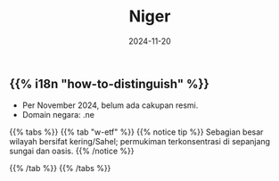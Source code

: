 ﻿---
title: "Niger"
date: 2024-11-20
lastmod: 2024-11-20
weight: 2000
draft: false
keywords: [""]
sections: [""]
bg: "bg/city.jpg"
flag: "NE.svg"
no_detaile_info: true
jetro_detail: false
is_unofficial: true
---

<div class="main-desciption country-description">
    <h2 class="section-title">{{% i18n "how-to-distinguish" %}}</h2>
    <ul class="rule-list">
        <li>Per November 2024, belum ada cakupan resmi.</li>
        <li>Domain negara: .ne</li>
    </ul>
</div>

{{% tabs %}}
{{% tab "w-etf" %}}
{{% notice tip %}}
Sebagian besar wilayah bersifat kering/Sahel; permukiman terkonsentrasi di sepanjang sungai dan oasis.
{{% /notice %}}

{{% /tab %}}
{{% /tabs %}}

